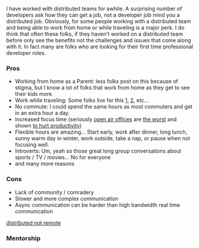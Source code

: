 I have worked with distributed teams for awhile. A surprising number of developers ask how they can get a job, not a developer job mind you a distributed job. Obviously, for some people working with a distributed team and being able to work from home or while traveling is a major perk. I do think that often these folks, if they haven't worked on a distributed team before only see the benefits not the challenges and issues that come along with it. In fact many are folks who are looking for their first time professional developer roles. 

### Pros

* Working from home as a Parent: less folks post on this because of stigma, but I know a lot of folks that work from home as they get to see their kids more.
* Work while traveling: Some folks live for this [1](https://nomadlist.com/blog/bartering-skills), [2](https://www.toptal.com/freelance/the-traveling-engineers-survival-guide), etc...
* No commute: I could spend the same hours as most commuters and get in an extra hour a day.
* Increased focus time (seriously [open air offices](http://www.bbc.com/capital/story/20170105-open-offices-are-damaging-our-memories) are [the worst](http://www.slate.com/articles/business/the_ladder/2016/05/open_plan_offices_add_distractions_and_hurt_productivity.html) and shown [to hurt productivity](http://mentalfloss.com/article/84222/open-offices-are-bad-productivity-study-finds))
* Flexible hours are amazing... Start early, work after dinner, long lunch, sunny warm day in winter, work outside, take a nap, or pause when not focusing well.
* Introverts: Um, yeah so those great long group conversations about sports / TV / movies... No for everyone
* and many more reasons

### Cons

* Lack of community / comradery 
* Slower and more complex communication
* Async communication can be harder than high bandwidth real time communication


[distributed not remote](http://vanderburg.org/blog/2016/05/31/mdt_2_distributed.html)

### Mentorship